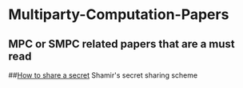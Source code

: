 # Multiparty-Computation-Papers
MPC or SMPC related papers that are a must read
---
##[How to share a secret](papers/s79.pdf)
Shamir's secret sharing scheme
